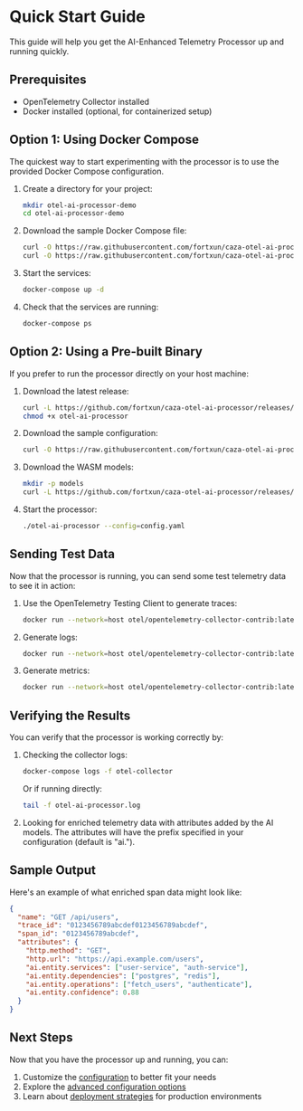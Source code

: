 # Quick Start Guide

This guide will help you get the AI-Enhanced Telemetry Processor up and running quickly.

## Prerequisites

- OpenTelemetry Collector installed
- Docker installed (optional, for containerized setup)

## Option 1: Using Docker Compose

The quickest way to start experimenting with the processor is to use the provided Docker Compose configuration.

1. Create a directory for your project:
   ```bash
   mkdir otel-ai-processor-demo
   cd otel-ai-processor-demo
   ```

2. Download the sample Docker Compose file:
   ```bash
   curl -O https://raw.githubusercontent.com/fortxun/caza-otel-ai-processor/main/docker-compose.yml
   curl -O https://raw.githubusercontent.com/fortxun/caza-otel-ai-processor/main/config/config.yaml
   ```

3. Start the services:
   ```bash
   docker-compose up -d
   ```

4. Check that the services are running:
   ```bash
   docker-compose ps
   ```

## Option 2: Using a Pre-built Binary

If you prefer to run the processor directly on your host machine:

1. Download the latest release:
   ```bash
   curl -L https://github.com/fortxun/caza-otel-ai-processor/releases/latest/download/otel-ai-processor-$(uname -s)-$(uname -m) -o otel-ai-processor
   chmod +x otel-ai-processor
   ```

2. Download the sample configuration:
   ```bash
   curl -O https://raw.githubusercontent.com/fortxun/caza-otel-ai-processor/main/config/config.yaml
   ```

3. Download the WASM models:
   ```bash
   mkdir -p models
   curl -L https://github.com/fortxun/caza-otel-ai-processor/releases/latest/download/models.tar.gz | tar -xz -C models
   ```

4. Start the processor:
   ```bash
   ./otel-ai-processor --config=config.yaml
   ```

## Sending Test Data

Now that the processor is running, you can send some test telemetry data to see it in action:

1. Use the OpenTelemetry Testing Client to generate traces:
   ```bash
   docker run --network=host otel/opentelemetry-collector-contrib:latest telemetrygen traces --url=http://localhost:4318 --rate=10
   ```

2. Generate logs:
   ```bash
   docker run --network=host otel/opentelemetry-collector-contrib:latest telemetrygen logs --url=http://localhost:4318 --rate=10
   ```

3. Generate metrics:
   ```bash
   docker run --network=host otel/opentelemetry-collector-contrib:latest telemetrygen metrics --url=http://localhost:4318 --rate=10
   ```

## Verifying the Results

You can verify that the processor is working correctly by:

1. Checking the collector logs:
   ```bash
   docker-compose logs -f otel-collector
   ```

   Or if running directly:
   ```bash
   tail -f otel-ai-processor.log
   ```

2. Looking for enriched telemetry data with attributes added by the AI models. The attributes will have the prefix specified in your configuration (default is "ai.").

## Sample Output

Here's an example of what enriched span data might look like:

```json
{
  "name": "GET /api/users",
  "trace_id": "0123456789abcdef0123456789abcdef",
  "span_id": "0123456789abcdef",
  "attributes": {
    "http.method": "GET",
    "http.url": "https://api.example.com/users",
    "ai.entity.services": ["user-service", "auth-service"],
    "ai.entity.dependencies": ["postgres", "redis"],
    "ai.entity.operations": ["fetch_users", "authenticate"],
    "ai.entity.confidence": 0.88
  }
}
```

## Next Steps

Now that you have the processor up and running, you can:

1. Customize the [configuration](./basic-configuration.md) to better fit your needs
2. Explore the [advanced configuration options](../configuration/index.md)
3. Learn about [deployment strategies](../deployment/index.md) for production environments